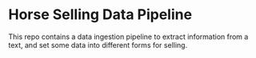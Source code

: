 # Horse Selling Data Pipeline

This repo contains a data ingestion pipeline to extract information from a text, and set some data into different forms for selling.

